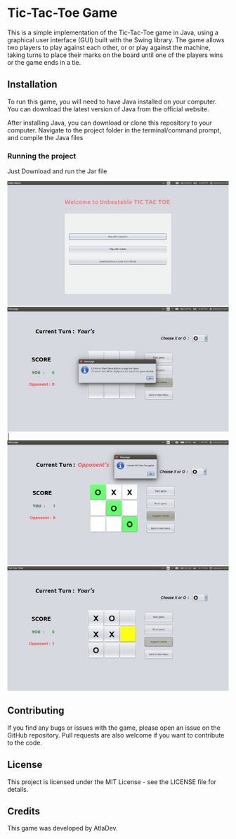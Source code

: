 # Tic-Tac-Toe Game
This is a simple implementation of the Tic-Tac-Toe game in Java, using a graphical user interface (GUI) built with the Swing library. The game allows two players to play against each other, or or play against the machine, taking turns to place their marks on the board until one of the players wins or the game ends in a tie.

## Installation
To run this game, you will need to have Java installed on your computer. You can download the latest version of Java from the official website.

After installing Java, you can download or clone this repository to your computer. Navigate to the project folder in the terminal/command prompt, and compile the Java files

### Running the project

Just Download and run the Jar file

![main menu](images/main_menu.png) 
![game](images/game.png)|
![game2](images/game1.png)
![game3](images/game3.png)

## Contributing
If you find any bugs or issues with the game, please open an issue on the GitHub repository. Pull requests are also welcome if you want to contribute to the code.

## License
This project is licensed under the MIT License - see the LICENSE file for details.

## Credits
This game was developed by AtlaDev.
